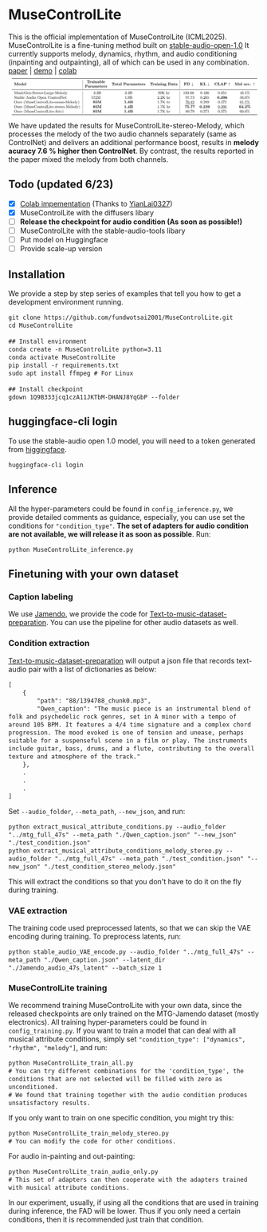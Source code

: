 # MuseControlLite

This is the official implementation of MuseControlLite (ICML2025).
MuseControlLite is a fine-tuning method built on [stable-audio-open-1.0](https://huggingface.co/stabilityai/stable-audio-open-1.0) It currently supports melody, dynamics, rhythm, and audio conditioning (inpainting and outpainting), all of which can be used in any combination.
[paper](https://www.arxiv.org/abs/2506.18729) | [demo](https://musecontrollite.github.io/web/) | [colab](https://colab.research.google.com/drive/1rR-Ncng_gSeb6hX0LY20SA4O9RCF-ZF3)
![Alt Text](Melody_result.png)
We have updated the results for MuseControlLite-stereo-Melody, which processes the melody of the two audio channels separately (same as ControlNet) and delivers an additional performance boost, results in **melody acuracy 7.6 % higher then ControlNet**. By contrast, the results reported in the paper mixed the melody from both channels.

## Todo (updated 6/23)
- [x] [Colab impementation](https://colab.research.google.com/drive/1rR-Ncng_gSeb6hX0LY20SA4O9RCF-ZF3?usp=sharing) (Thanks to [YianLai0327](https://github.com/YianLai0327))
- [x] MuseControlLite with the diffusers libary
- [ ] **Release the checkpoint for audio condition (As soon as possible!)**
- [ ] MuseControlLite with the stable-audio-tools libary
- [ ] Put model on Huggingface
- [ ] Provide scale-up version

## Installation
We provide a step by step series of examples that tell you how to get a development environment running.
```
git clone https://github.com/fundwotsai2001/MuseControlLite.git
cd MuseControlLite

## Install environment
conda create -n MuseControlLite python=3.11
conda activate MuseControlLite
pip install -r requirements.txt
sudo apt install ffmpeg # For Linux

## Install checkpoint
gdown 1Q9B333jcq1czA11JKTbM-DHANJ8YqGbP --folder
```
## huggingface-cli login
To use the stable-audio open 1.0 model, you will need to a token generated from [higgingface](https://huggingface.co/settings/tokens).
```
huggingface-cli login
```
## Inference
All the hyper-parameters could be found in `config_inference.py`, we provide detailed comments as guidance, especially, you can use set the conditions for `"condition_type"`. **The set of adapters for audio condition are not available, we will release it as soon as possible**. Run:
```
python MuseControlLite_inference.py
```


## Finetuning with your own dataset
### Caption labeling
We use [Jamendo](https://github.com/MTG/mtg-jamendo-dataset), we provide the code for [Text-to-music-dataset-preparation](https://github.com/fundwotsai2001/Text-to-music-dataset-preparation).
You can use the pipeline for other audio datasets as well. 
### Condition extraction
[Text-to-music-dataset-preparation](https://github.com/fundwotsai2001/Text-to-music-dataset-preparation) will output a json file that records text-audio pair with a list of dictionaries as below:
```
[
    {
        "path": "88/1394788_chunk0.mp3",
        "Qwen_caption": "The music piece is an instrumental blend of folk and psychedelic rock genres, set in A minor with a tempo of around 105 BPM. It features a 4/4 time signature and a complex chord progression. The mood evoked is one of tension and unease, perhaps suitable for a suspenseful scene in a film or play. The instruments include guitar, bass, drums, and a flute, contributing to the overall texture and atmosphere of the track."
    },
    .
    .
    .
]
```
Set `--audio_folder`, `--meta_path`, `--new_json`, and run:
```
python extract_musical_attribute_conditions.py --audio_folder "../mtg_full_47s" --meta_path "./Qwen_caption.json" "--new_json" "./test_condition.json"
python extract_musical_attribute_conditions_melody_stereo.py --audio_folder "../mtg_full_47s" --meta_path "./test_condition.json" "--new_json" "./test_condition_stereo_melody.json"
```
This will extract the conditions so that you don't have to do it on the fly during training.
### VAE extraction
The training code used preprocessed latents, so that we can skip the VAE encoding during training. To preprocess latents, run:
```
python stable_audio_VAE_encode.py --audio_folder "../mtg_full_47s" --meta_path "./Qwen_caption.json" --latent_dir "./Jamendo_audio_47s_latent" --batch_size 1
```
### MuseControlLite training
We recommend training MuseControlLite with your own data, since the released checkpoints are only trained on the MTG-Jamendo dataset (mostly electronics). All training hyper-parameters could be found in `config_training.py`. 
If you want to train a model that can deal with all musical attribute conditions, simply set `"condition_type": ["dynamics", "rhythm", "melody"]`, and run:
```
python MuseControlLite_train_all.py
# You can try different combinations for the 'condition_type', the conditions that are not selected will be filled with zero as unconditioned. 
# We found that training together with the audio condition produces unsatisfactory results.
```

If you only want to train on one specific condition, you might try this:
```
python MuseControlLite_train_melody_stereo.py
# You can modify the code for other conditions.
```
For audio in-painting and out-painting:
```
python MuseControlLite_train_audio_only.py
# This set of adapters can then cooperate with the adapters trained with musical attribute conditions.
```
In our experiment, usually, if using all the conditions that are used in training during inference, the FAD will be lower. Thus if you only need a certain conditions, then it is recommended just train that condition.